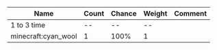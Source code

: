 | Name                | Count | Chance | Weight | Comment |
| ------------------- | ----- | ------ | ------ | ------- |
| 1 to 3 time         |    -- |     -- |     -- |         |
| minecraft:cyan_wool |     1 |   100% |      1 |         |
